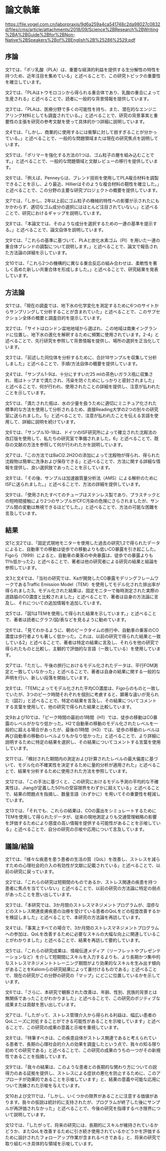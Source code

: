 # 論文執筆
https://file.vogel.com.cn/laborpraxis/9d6a259a4ca541748c2da98027c0832d/files/cms/article/attachments/2018/09/Science%2BResearch%2BWriting%2BA%2BGuide%2Bfor%2BNon-Native%2BSpeakers%2Bof%2BEnglish%2B%25286%2529.pdf

## 序論
文1では、「ポリ乳酸（PLA）は、重要な経済的利益を提供する生分解性の特性を持つため、近年注目を集めている」と述べることで、この研究トピックの重要性を確立しています。

文2では、「PLAはトウモロコシから得られる重合体であり、乳酸の重合によって生産される」と述べることで、読者に一般的な背景情報を提供しています。

文3では、「PLAは、医療分野で多くの可能性を持ち、また、潜在的なエンジニアリング材料としても調査されている。」と述べることで、研究の背景事実と重要性の主張を研究の参考文献を使って具体的かつ詳細に説明しています。

文4では、「しかし、商業的に使用するには衝撃に対して弱すぎることが分かっている。」と述べることで、一般的な問題領域または現在の研究焦点を説明しています。

文5では、「ポリマーを強化する方法の1つは、ゴム粒子の層を組み込むことです。」と述べることで、一般的な問題領域と文献レビューの移行を提供しています。

文6では、「例えば、Penneyらは、ブレンド技術を使用してPLA複合材料を調製できることを示し、より最近、Hillierはそのような複合材料の靭性を確立した。」と述べることで、この分野の主要な研究プロジェクトの概要を提供しています。

文7では、「しかし、2年以上前にゴム粒子の機械的特性への影響が示されたにもかかわらず、適切なゴム成分の選択にはほとんど注目されていない。」と述べることで、研究におけるギャップを説明しています。

文8では、「本論文では、そのような成分を選択するための一連の基準を提示する。」と述べることで、論文自体を説明しています。

文9では、「これらの基準に基づいて、PLAと炭化水素ゴム（PI）を用いた一連の重合体ブレンドの調製について説明します。」と述べることで、論文で報告された方法論の詳細を示しています。

文10では、「これら2つの機構的に異なる重合反応の組み合わせは、柔軟性を著しく高めた新しい共重合体を形成しました。」と述べることで、研究結果を発表しています。

## 方法論
文1では、「現在の調査では、地下水の化学変化を測定するために6つのサイトからサンプリングして分析することが含まれていた」と述べることで、このサブセクション全体の概要と調査目的を提示しています。

文2では、「サイトはロンドン盆地地域から選ばれ、この地域は南東イングランドに位置し、地下水の進化を解釈するために頻繁に使用されています。2-4」と述べることで、先行研究を参照して背景情報を提供し、場所の選択を正当化しています。

文3では、「前述した同位体を分析するために、合計18サンプルを収集して分析しました」と述べることで、手順/方法自体の概要を提供しています。

文4では、「サンプル1-9は、十分にすすいだ25 mlの茶色いガラス瓶に収集され、瓶はトップまで満たされ、汚染を防ぐためにしっかりと密封されました」と述べることで、何が行われ、使用されたことの詳細を提供し、注意が払われたことを示しています。

文5では、「満たされた瓶は、水の少量を扱うために適切にミニチュア化された標準的な方法を使用して分析されるため、直接Reading大学の2つの別々の研究室に送られました。5」と述べることで、注意が払われたことを伝える言語を使用して、詳細に説明を続けています。

文6では、「サンプル10-18は、ドイツのISF研究所によって確立された沈殿法の改訂版を使用して、私たちの研究室で準備されました。6」と述べることで、既存の文献の方法を参照して何が行われたかを説明しています。

文7では、「この方法ではBaCl2.2H2Oの添加によって沈殿物が得られ、得られた沈殿物は簡単に洗浄および保存できる」と述べることで、方法に関する詳細な情報を提供し、良い選択肢であったことを示しています。

文8では、「その後、サンプルは加速器質量分析法（AMS）による解析のためにISFに送られました。」と述べることで、方法の詳細を提供しています。

文9では、「使用されたすべてのチューブはステンレス製であり、プラスチックとの短時間接触により2つのサンプルがCFC汚染の危険にさらされましたが、サンプル間の変動は無視できるほどでした。」と述べることで、方法の可能な困難を言及しています。

## 結果
文1と文2では、「固定式現地モニターを使用した過去の研究1,2で得られたデータによると、自動車での移動は徒歩での移動よりも低いCO暴露を引き起こした。Figoら（1999）によると、自動車の乗客の中央暴露は、徒歩での暴露よりも11％低かった2」と述べることで、著者は他の研究者による研究の結果と結論を参照しています。

文3と文4では、「当社の研究では、Kaが開発したCO暴露モデリングフレームワークであるTraffic Emission Model（TEM）を使用してモデル化された排出率が得られました3。モデル化された結果は、固定モニターで毎時測定された実際の道路脇のCO濃度と比較されました」と述べることで、著者は自身の方法論に言及し、それについての追加情報を追加しています。

文5では、「図1はTEMを使用して得られた結果を示しています。」と述べることで、著者は読者にグラフ/図/表などを見るように勧めています。

文6では、「見てわかるように、朝のピークタイムの旅行中、自動車の乗客のCO濃度は歩行者よりも著しく低かった。これは、以前の研究で得られた結果と一致している2」と述べることで、著者は特定の結果に言及し、それらを他の研究で得られたものと比較し、主観的で評価的な言語（一致している）を使用しています。

文7では、「ただし、午後の旅行におけるモデル化されたデータは、平行FOM測定と一致していなかった」と述べることで、著者は自身の結果に関する一般的な声明を行い、新しい段落を開始しています。

文8では、「TEMによってモデル化された平均CO濃度は、Figoらのものと一致していたが、3つのピーク時間それぞれを個別に考慮すると、顕著な違いが見られた（図2）」と述べることで、特定の結果を言及し、その結果についてコメントする言葉を使用して、他の研究で得られた結果と比較しています。

文9および10では、「ピーク時間の最初の1時間（H1）では、徒歩の移動はCO暴露のレベルがかなり低かった。H2で自動車の移動のモデル化されたレベルを一般的に超える場合があったが、最後の1時間（H3）では、徒歩の移動のレベルは再び自動車の移動のレベルよりもかなり低かった」と述べることで、より詳細に説明するために特定の結果を選択し、その結果についてコメントする言葉を使用しています。

文11では、「検討された期間内の測定および計算されたレベルの最大偏差に基づいて、モデル化の不確実性を決定するために量的分析が適用された」と述べることで、結果を分析するために使用された方法を参照しています。

文12では、「この手法に基づくと、この研究におけるモデル予測の平均的な不確実性は、Jiangが定義した50％の受容限界をわずかに超えている」と述べることで、結果の問題点を指摘し、数量言語（わずかに）を用いてその重要性を軽減しています。

文13では、「それでも、これらの結果は、COの露出をシミュレートするためにTEMを使用して得られたデータが、従来の現地測定よりも交通管理戦略の影響を評価するためにより感度の高い情報を提供する可能性があることを示唆している」と述べることで、自分の研究の示唆や応用について言及しています。

## 議論/結論

文1では、「様々な疾患を患う患者の生活の質（QoL）を改善し、ストレスを減らすための心理社会的介入の有効性が文献に記載されている」と述べることで、以前の研究に戻っています。

文2では、「これらの研究は短期間のものであるか、ストレス関連の疾患を持つ患者に焦点を当てていない」と述べることで、以前の研究の方法論に特定の弱点があったことを思い出しています。

文3では、「本研究では、3か月間のストレスマネジメントプログラムが、湿疹などのストレス関連皮膚疾患の治療を受けている患者のQoLをどの程度改善するかを検証しました」と述べることで、本研究の方法論を再訪しています。

文4では、「事実上すべての場合で、3か月間のストレスマネジメントプログラムへの参加は、QoLを改善するために必要なスキルの大幅な向上に関連していることがわかりました」と述べることで、結果を再訪して要約しています。

文5では、「これらの研究成果は、情報伝達メディア（リーフレットやプレゼンテーションなど）を介して短期間にスキルを入力するよりも、より長期かつ集中的なストレスマネジメントトレーニング期間がより効果的なスキルを生み出す傾向があることをKaliomらの研究結果によって裏付けるものである」と述べることで、現在の研究がこの分野の研究の「マップ」にどこに位置しているかを示しています。

文6では、「さらに、本研究で観察された改善は、年齢、性別、民族的背景とは無関係であったことがわかりました」と述べることで、この研究のポジティブな成果または貢献を思い出しています。

文7では、「したがって、ストレス管理介入から得られる利益は、幅広い患者のQoLニーズに対処することができる可能性があることを示唆しています」と述べることで、この研究の成果の意義と示唆を重視しています。

文8では、「特筆すべきは、この疾患自体がストレス関連であると考えられている患者で、長期の心理社会的介入の効果を調査したという点で、我々の知る限り初めての研究である」と述べることで、この研究の成果のうちの一つがその新規性であることを指摘しています。

文9では、「我々の結果は、このような患者との長期的な関わり方についての説得力のある証拠を提供し、ストレスによる症状の悪化を防止するために、このアプローチが効果的であることを示唆しています」と、結果の意義や可能な応用について洗練された示唆を与えています。

文10および文11では、「しかし、いくつかの限界があることに注意する価値があります。我々の仮説は統計的に支持されたが、プログラムが終了した後にサンプルが再評価されなかった」と述べることで、今後の研究を指導するべき限界について説明しています。

文12では、「したがって、将来の研究には、長期的にスキルが維持されているかどうか、またQoLを改善するために引き続き使用されているかどうかを評価するために設計されたフォローアップ作業が含まれるべきである」と、将来の研究で取り組むべき具体的な領域を示唆しています。